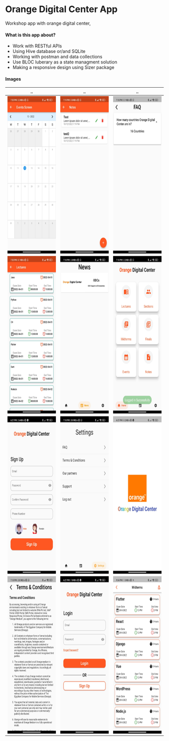 # Orange Digital Center App

Workshop app with orange digital center, 

#### What is this app about?

- Work with RESTful APIs
- Using Hive database or/and SQLite
- Working with postman and data collections
- Use BLOC luberary as a state managment solution
- Making a responsive design using Sizer package

#### Images

| ..  | ..  | .. |
| :-----------: |:---------------:| :-----------: |
| <img src="images/WhatsApp Image 2022-10-12 at 9.54.00 PM.jpeg" width="250" height="500"/> | <img src="images/WhatsApp Image 2022-10-12 at 9.54.06 PM (1).jpeg" width="250" height="500"/> | <img src="images/WhatsApp Image 2022-10-12 at 9.54.06 PM (2).jpeg" width="250" height="500"/> |
| <img src="images/WhatsApp Image 2022-10-12 at 9.54.06 PM.jpeg" width="250" height="500"/> | <img src="images/WhatsApp Image 2022-10-12 at 9.54.08 PM (1).jpeg" width="250" height="500"/> | <img src="images/WhatsApp Image 2022-10-12 at 9.54.08 PM (2).jpeg" width="250" height="500"/> |
| <img src="images/WhatsApp Image 2022-10-12 at 9.54.08 PM (3).jpeg" width="250" height="500"/> | <img src="images/WhatsApp Image 2022-10-12 at 9.54.08 PM.jpeg" width="250" height="500"/> | <img src="images/WhatsApp Image 2022-10-12 at 9.54.09 PM (1).jpeg" width="250" height="500"/> |
| <img src="images/WhatsApp Image 2022-10-12 at 9.54.09 PM (2).jpeg" width="250" height="500"/> | <img src="images/WhatsApp Image 2022-10-12 at 9.54.09 PM.jpeg" width="250" height="500"/> | <img src="images/WhatsApp Image 2022-10-12 at 9.54.40 PM.jpeg" width="250" height="500"/> |
